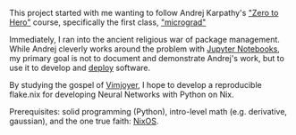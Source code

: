This project started with me wanting to follow Andrej Karpathy's ["Zero to Hero"](https://karpathy.ai/zero-to-hero.html) course, specifically the first class, ["micrograd"](https://www.youtube.com/watch?v=VMj-3S1tku0)

Immediately, I ran into the ancient religious war of package management.  While Andrej cleverly works around the problem with [Jupyter Notebooks](https://jupyter.org), my primary goal is not to document and demonstrate Andrej's work, but to use it to develop and [deploy](https://edolstra.github.io/pubs/nspfssd-lisa2004-final.pdf) software.

By studying the gospel of [Vimjoyer](https://www.youtube.com/watch?v=6fftiTJ2vuQ), I hope to develop a reproducible flake.nix for developing Neural Networks with Python on Nix.

Prerequisites: solid programming (Python), intro-level math (e.g. derivative, gaussian), and the one true faith: [NixOS](https://nixos.org/).
